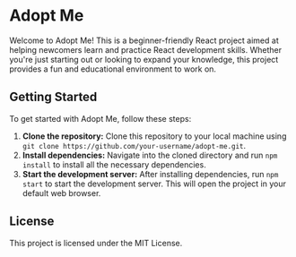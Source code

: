 # Adopt Me

Welcome to Adopt Me! This is a beginner-friendly React project aimed at helping newcomers learn and practice React development skills. Whether you're just starting out or looking to expand your knowledge, this project provides a fun and educational environment to work on.

## Getting Started

To get started with Adopt Me, follow these steps:

1. **Clone the repository:** Clone this repository to your local machine using `git clone https://github.com/your-username/adopt-me.git`.
2. **Install dependencies:** Navigate into the cloned directory and run `npm install` to install all the necessary dependencies.
3. **Start the development server:** After installing dependencies, run `npm start` to start the development server. This will open the project in your default web browser.

## License

This project is licensed under the MIT License.
